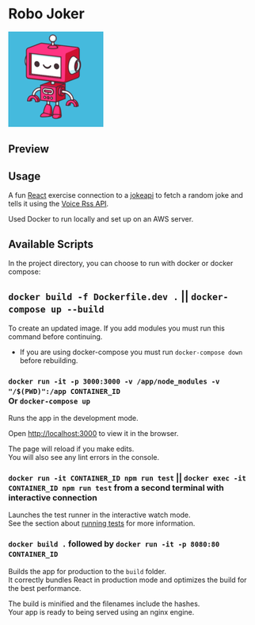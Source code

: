 # Robo Joker
![](https://github.com/TomKiWorld/RoboJoker/blob/master/public/robo-joker-192x192.png?raw=true)

## Preview

## Usage 
A fun [React](https://github.com/facebook/create-react-app) exercise connection to a [jokeapi](https://sv443.net/jokeapi/v2/) to fetch a random joke and tells it using the [Voice Rss API](http://www.voicerss.org/).

Used Docker to run locally and set up on an AWS server.

## Available Scripts

In the project directory, you can choose to run with docker or docker compose:

## `docker build -f Dockerfile.dev .` || `docker-compose up --build`

To create an updated image. If you add modules you must run this command before continuing. <br />
* If you are using docker-compose you must run `docker-compose down` before rebuilding.

### `docker run -it -p 3000:3000 -v /app/node_modules -v "/$(PWD)":/app CONTAINER_ID` <br/> Or `docker-compose up`

Runs the app in the development mode.<br />

Open [http://localhost:3000](http://localhost:3000) to view it in the browser.

The page will reload if you make edits.<br />
You will also see any lint errors in the console.

### `docker run -it CONTAINER_ID npm run test` || `docker exec -it CONTAINER_ID npm run test` from a second terminal with interactive connection

Launches the test runner in the interactive watch mode.<br />
See the section about [running tests](https://facebook.github.io/create-react-app/docs/running-tests) for more information.

### `docker build .` followed by `docker run -it -p 8080:80 CONTAINER_ID`

Builds the app for production to the `build` folder.<br />
It correctly bundles React in production mode and optimizes the build for the best performance.

The build is minified and the filenames include the hashes.<br />
Your app is ready to being served using an nginx engine.
